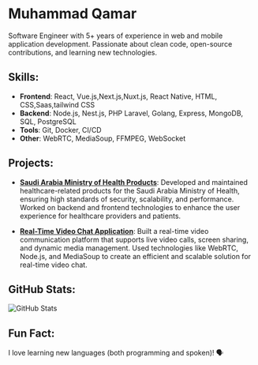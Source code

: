 # Muhammad Qamar

Software Engineer with 5+ years of experience in web and mobile application development. Passionate about clean code, open-source contributions, and learning new technologies.

## Skills:
- **Frontend**: React, Vue.js,Next.js,Nuxt.js, React Native, HTML, CSS,Saas,tailwind CSS
- **Backend**: Node.js, Nest.js, PHP Laravel, Golang, Express, MongoDB, SQL, PostgreSQL
- **Tools**: Git, Docker, CI/CD
- **Other**: WebRTC, MediaSoup, FFMPEG, WebSocket

## Projects:
- [**Saudi Arabia Ministry of Health Products**](#): Developed and maintained healthcare-related products for the Saudi Arabia Ministry of Health, ensuring high standards of security, scalability, and performance. Worked on backend and frontend technologies to enhance the user experience for healthcare providers and patients.
  
- [**Real-Time Video Chat Application**](#): Built a real-time video communication platform that supports live video calls, screen sharing, and dynamic media management. Used technologies like WebRTC, Node.js, and MediaSoup to create an efficient and scalable solution for real-time video chat.

## GitHub Stats:
![GitHub Stats](https://github-readme-stats.vercel.app/api?username=qamarbinhanif&show_icons=true&count_private=true&hide=prs&theme=radical)

## Fun Fact:
I love learning new languages (both programming and spoken)! 🗣️
